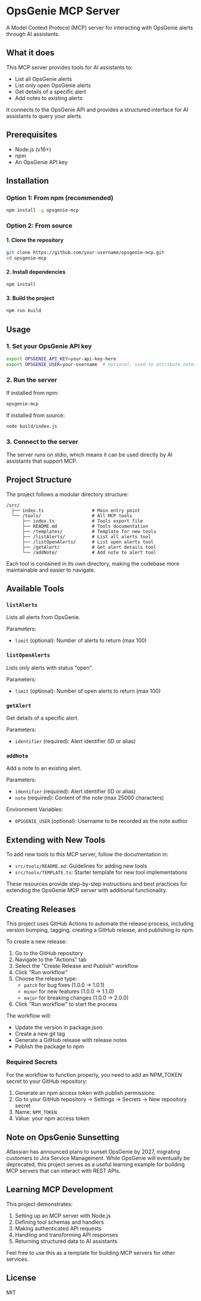 # OpsGenie MCP Server

A Model Context Protocol (MCP) server for interacting with OpsGenie alerts through AI assistants.

## What it does

This MCP server provides tools for AI assistants to:

- List all OpsGenie alerts
- List only open OpsGenie alerts
- Get details of a specific alert
- Add notes to existing alerts

It connects to the OpsGenie API and provides a structured interface for AI assistants to query your alerts.

## Prerequisites

- Node.js (v16+)
- npm
- An OpsGenie API key

## Installation

### Option 1: From npm (recommended)

```bash
npm install -g opsgenie-mcp
```

### Option 2: From source

#### 1. Clone the repository

```bash
git clone https://github.com/your-username/opsgenie-mcp.git
cd opsgenie-mcp
```

#### 2. Install dependencies

```bash
npm install
```

#### 3. Build the project

```bash
npm run build
```

## Usage

### 1. Set your OpsGenie API key

```bash
export OPSGENIE_API_KEY=your-api-key-here
export OPSGENIE_USER=your-username  # Optional: used to attribute notes to a specific user
```

### 2. Run the server

If installed from npm:
```bash
opsgenie-mcp
```

If installed from source:
```bash
node build/index.js
```

### 3. Connect to the server

The server runs on stdio, which means it can be used directly by AI assistants that support MCP.

## Project Structure

The project follows a modular directory structure:

```
/src/
  ├── index.ts                  # Main entry point
  └── /tools/                   # All MCP tools
      ├── index.ts              # Tools export file
      ├── README.md             # Tools documentation
      ├── /templates/           # Template for new tools
      ├── /listAlerts/          # List all alerts tool
      ├── /listOpenAlerts/      # List open alerts tool
      ├── /getAlert/            # Get alert details tool
      └── /addNote/             # Add note to alert tool
```

Each tool is contained in its own directory, making the codebase more maintainable and easier to navigate.

## Available Tools

### `listAlerts`

Lists all alerts from OpsGenie.

Parameters:
- `limit` (optional): Number of alerts to return (max 100)

### `listOpenAlerts`

Lists only alerts with status "open".

Parameters:
- `limit` (optional): Number of open alerts to return (max 100)

### `getAlert`

Get details of a specific alert.

Parameters:
- `identifier` (required): Alert identifier (ID or alias)

### `addNote`

Add a note to an existing alert.

Parameters:
- `identifier` (required): Alert identifier (ID or alias)
- `note` (required): Content of the note (max 25000 characters)

Environment Variables:
- `OPSGENIE_USER` (optional): Username to be recorded as the note author

## Extending with New Tools

To add new tools to this MCP server, follow the documentation in:

- `src/tools/README.md`: Guidelines for adding new tools
- `src/tools/TEMPLATE.ts`: Starter template for new tool implementations

These resources provide step-by-step instructions and best practices for extending the OpsGenie MCP server with additional functionality.

## Creating Releases

This project uses GitHub Actions to automate the release process, including version bumping, tagging, creating a GitHub release, and publishing to npm.

To create a new release:

1. Go to the GitHub repository
2. Navigate to the "Actions" tab
3. Select the "Create Release and Publish" workflow
4. Click "Run workflow"
5. Choose the release type:
   - `patch` for bug fixes (1.0.0 → 1.0.1)
   - `minor` for new features (1.0.0 → 1.1.0)
   - `major` for breaking changes (1.0.0 → 2.0.0)
6. Click "Run workflow" to start the process

The workflow will:
- Update the version in package.json
- Create a new git tag
- Generate a GitHub release with release notes
- Publish the package to npm

### Required Secrets

For the workflow to function properly, you need to add an NPM_TOKEN secret to your GitHub repository:

1. Generate an npm access token with publish permissions
2. Go to your GitHub repository → Settings → Secrets → New repository secret
3. Name: `NPM_TOKEN`
4. Value: your npm access token

## Note on OpsGenie Sunsetting

Atlassian has announced plans to sunset OpsGenie by 2027, migrating customers to Jira Service Management. While OpsGenie will eventually be deprecated, this project serves as a useful learning example for building MCP servers that can interact with REST APIs.

## Learning MCP Development

This project demonstrates:

1. Setting up an MCP server with Node.js
2. Defining tool schemas and handlers
3. Making authenticated API requests
4. Handling and transforming API responses
5. Returning structured data to AI assistants

Feel free to use this as a template for building MCP servers for other services.

## License

MIT 
